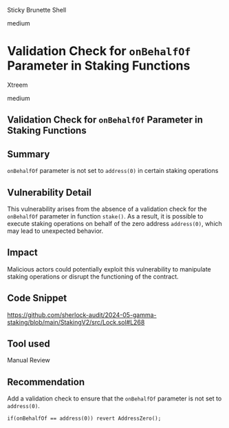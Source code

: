 Sticky Brunette Shell

medium

# Validation Check for `onBehalfOf` Parameter in Staking Functions

Xtreem

medium

## Validation Check for `onBehalfOf` Parameter in Staking Functions

## Summary
`onBehalfOf` parameter is not set to `address(0)` in certain staking operations
## Vulnerability Detail
This vulnerability arises from the absence of a validation check for the `onBehalfOf` parameter in function `stake()`. As a result, it is possible to execute staking operations on behalf of the zero address `address(0)`, which may lead to unexpected behavior.
## Impact
Malicious actors could potentially exploit this vulnerability to manipulate staking operations or disrupt the functioning of the contract.
## Code Snippet

https://github.com/sherlock-audit/2024-05-gamma-staking/blob/main/StakingV2/src/Lock.sol#L268

## Tool used

Manual Review

## Recommendation
Add a validation check to ensure that the `onBehalfOf` parameter is not set to `address(0)`.
```solidity
if(onBehalfOf == address(0)) revert AddressZero();
```